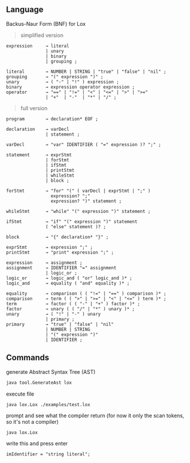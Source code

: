 
## Language

Backus-Naur Form (BNF) for Lox


> simplified version

```
expression     → literal
               | unary
               | binary
               | grouping ;

literal        → NUMBER | STRING | "true" | "false" | "nil" ;
grouping       → "(" expression ")" ;
unary          → ( "-" | "!" ) expression ;
binary         → expression operator expression ;
operator       → "==" | "!=" | "<" | "<=" | ">" | ">="
               | "+"  | "-"  | "*" | "/" ;
```

> full version

```
program        → declaration* EOF ;

declaration    → varDecl
               | statement ;

varDecl        → "var" IDENTIFIER ( "=" expression )? ";" ;

statement      → exprStmt
               | forStmt
               | ifStmt
               | printStmt
               | whileStmt
               | block ;

forStmt        → "for" "(" ( varDecl | exprStmt | ";" )
                 expression? ";"
                 expression? ")" statement ;

whileStmt      → "while" "(" expression ")" statement ;

ifStmt         → "if" "(" expression ")" statement
               ( "else" statement )? ;

block          → "{" declaration* "}" ;

exprStmt       → expression ";" ;
printStmt      → "print" expression ";" ;

expression     → assignment ;
assignment     → IDENTIFIER "=" assignment
               | logic_or ;
logic_or       → logic_and ( "or" logic_and )* ;
logic_and      → equality ( "and" equality )* ;

equality       → comparison ( ( "!=" | "==" ) comparison )* ;
comparison     → term ( ( ">" | ">=" | "<" | "<=" ) term )* ;
term           → factor ( ( "-" | "+" ) factor )* ;
factor         → unary ( ( "/" | "*" ) unary )* ;
unary          → ( "!" | "-" ) unary
               | primary ;
primary        → "true" | "false" | "nil"
               | NUMBER | STRING
               | "(" expression ")"
               | IDENTIFIER ;
```
## Commands

generate Abstract Syntax Tree (AST)
```bash
java tool.GenerateAst lox
```

execute file
```bash
java lox.Lox ./examples/test.lox
```

prompt and see what the compiler return (for now it only the scan tokens, so it's not a compiler)
```
java lox.Lox
```

write this and press enter
```
imIdentifier = "string literal";
```